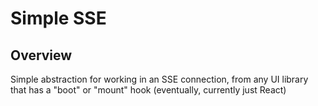 # Simple SSE

## Overview

Simple abstraction for working in an SSE connection, from any UI library that has a "boot" or "mount" hook (eventually, currently just React)